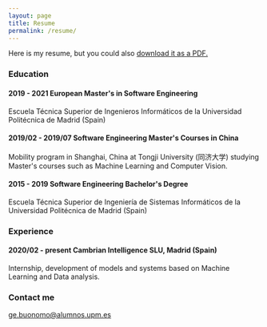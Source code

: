 ```yaml
---
layout: page
title: Resume
permalink: /resume/
---
```


<div class="entry">
    Here is my resume, but you could also <a href="/files/Resume_GIANCARLO%20BUONOMO.pdf" target="_blank">download it as a PDF.</a>
</div>

### Education

#### 2019 - 2021        European Master's in Software Engineering

<div class="entry">
    Escuela Técnica Superior de Ingenieros Informáticos de la Universidad Politécnica de Madrid (Spain)
</div>

#### 2019/02 - 2019/07  Software Engineering Master's Courses in China

<div class="entry">
    Mobility program in Shanghai, China at Tongji University (同济大学) studying Master's courses such as Machine Learning and Computer Vision.
</div>

#### 2015 - 2019        Software Engineering Bachelor's Degree

<div class="entry">
    Escuela Técnica Superior de Ingeniería de Sistemas Informáticos de la Universidad Politécnica de Madrid (Spain)
</div>


### Experience

#### 2020/02 - present  Cambrian Intelligence SLU, Madrid (Spain)

<div class="entry">
    Internship, development of models and systems based on Machine Learning and Data analysis.
</div>

### Contact me

[ge.buonomo@alumnos.upm.es](mailto:ge.buonomo@alumnos.upm.es)